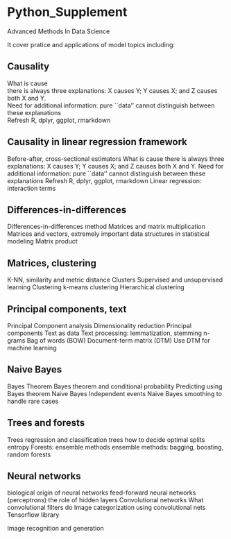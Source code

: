 # Python_Supplement

Advanced Methods In Data Science

It cover pratice and applications of model topics including:

<h2>Causality</h2>
<p>What is cause<br>
there is always three explanations: X causes Y; Y causes X; and Z causes both X and Y.<br>
  Need for additional information: pure ``data’’ cannot distinguish between these explanations <br>
  Refresh R, dplyr, ggplot, rmarkdown</p>
  
<h2>Causality in linear regression framework</h2> 
  Before-after, cross-sectional estimators
    What is cause
    there is always three explanations: X causes Y; Y causes X; and Z causes both X and Y.
    Need for additional information: pure ``data’’ cannot distinguish between these explanations
    Refresh R, dplyr, ggplot, rmarkdown
  Linear regression: interaction terms
  
  
<h2>Differences-in-differences</h2>  
  Differences-in-differences method
  Matrices and matrix multiplication
    Matrices and vectors, extremely important data structures in statistical modeling
    Matrix product
    
<h2>Matrices, clustering</h2>  
  K-NN, similarity and metric distance
  Clusters
    Supervised and unsupervised learning
    Clustering
    k-means clustering
    Hierarchical clustering

<h2>Principal components, text</h2>  
  Principal Component analysis
    Dimensionality reduction
    Principal components
  Text as data
    Text processing: lemmatization, stemming
    n-grams
    Bag of words (BOW)
    Document-term matrix (DTM)
    Use DTM for machine learning

<h2>Naive Bayes</h2>  
  Bayes Theorem
    Bayes theorem and conditional probability
    Predicting using Bayes theorem
    Naive Bayes
  Independent events
    Naive Bayes
    smoothing to handle rare cases

<h2>Trees and forests</h2>  
  Trees
    regression and classification trees
    how to decide optimal splits
    entropy
  Forests: ensemble methods
    ensemble methods: bagging, boosting, random forests

<h2>Neural networks</h2>  
  biological origin of neural networks
  feed-forward neural networks (perceptrons)
  the role of hidden layers
Convolutional networks
  What convolutional filters do
  Image categorization using convolutional nets
  Tensorflow library
    
Image recognition and generation
